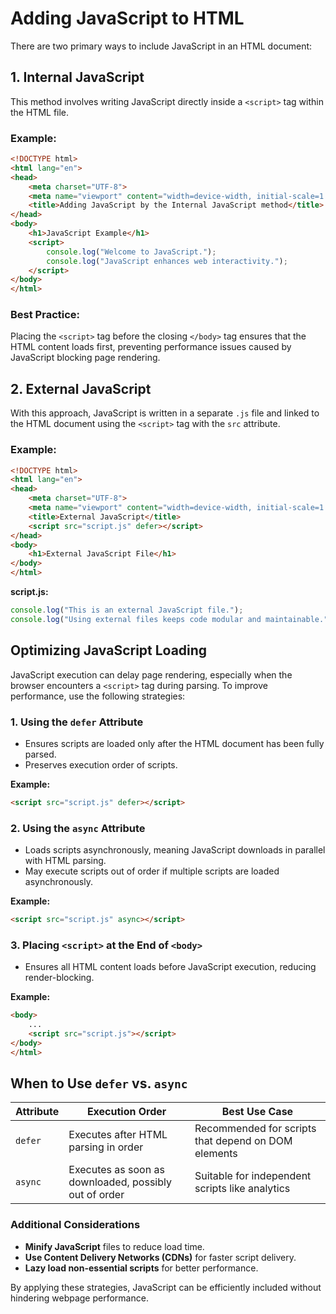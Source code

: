 # Adding JavaScript to HTML

There are two primary ways to include JavaScript in an HTML document:

## 1. Internal JavaScript  
This method involves writing JavaScript directly inside a `<script>` tag within the HTML file.

### Example:
```html
<!DOCTYPE html>
<html lang="en">
<head>
    <meta charset="UTF-8">
    <meta name="viewport" content="width=device-width, initial-scale=1.0">
    <title>Adding JavaScript by the Internal JavaScript method</title>
</head>
<body>
    <h1>JavaScript Example</h1>
    <script>
        console.log("Welcome to JavaScript.");
        console.log("JavaScript enhances web interactivity.");
    </script>
</body>
</html>
```

### Best Practice:
Placing the `<script>` tag before the closing `</body>` tag ensures that the HTML content loads first, preventing performance issues caused by JavaScript blocking page rendering.

## 2. External JavaScript  
With this approach, JavaScript is written in a separate `.js` file and linked to the HTML document using the `<script>` tag with the `src` attribute.

### Example:
```html
<!DOCTYPE html>
<html lang="en">
<head>
    <meta charset="UTF-8">
    <meta name="viewport" content="width=device-width, initial-scale=1.0">
    <title>External JavaScript</title>
    <script src="script.js" defer></script>
</head>
<body>
    <h1>External JavaScript File</h1>
</body>
</html>
```

**script.js:**
```javascript
console.log("This is an external JavaScript file.");
console.log("Using external files keeps code modular and maintainable.");
```

## Optimizing JavaScript Loading  
JavaScript execution can delay page rendering, especially when the browser encounters a `<script>` tag during parsing. To improve performance, use the following strategies:

### 1. Using the `defer` Attribute  
- Ensures scripts are loaded only after the HTML document has been fully parsed.
- Preserves execution order of scripts.

**Example:**
```html
<script src="script.js" defer></script>
```

### 2. Using the `async` Attribute  
- Loads scripts asynchronously, meaning JavaScript downloads in parallel with HTML parsing.
- May execute scripts out of order if multiple scripts are loaded asynchronously.

**Example:**
```html
<script src="script.js" async></script>
```

### 3. Placing `<script>` at the End of `<body>`  
- Ensures all HTML content loads before JavaScript execution, reducing render-blocking.

**Example:**
```html
<body>
    ...
    <script src="script.js"></script>
</body>
</html>
```

## When to Use `defer` vs. `async`
| Attribute | Execution Order | Best Use Case |
|-----------|---------------|---------------|
| `defer`   | Executes after HTML parsing in order | Recommended for scripts that depend on DOM elements |
| `async`   | Executes as soon as downloaded, possibly out of order | Suitable for independent scripts like analytics |

### Additional Considerations
- **Minify JavaScript** files to reduce load time.
- **Use Content Delivery Networks (CDNs)** for faster script delivery.
- **Lazy load non-essential scripts** for better performance.

By applying these strategies, JavaScript can be efficiently included without hindering webpage performance.

